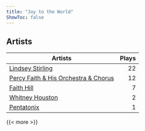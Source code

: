 ```yaml
---
title: "Joy to the World"
ShowToc: false
---
```


## Artists
Artists | Plays 
----- | -----: 
[Lindsey Stirling](/artists/lindsey-stirling-780013) | 22
[Percy Faith & His Orchestra & Chorus](/artists/percy-faith-his-orchestra-chorus-30066836) | 12
[Faith Hill](/artists/faith-hill-58019) | 7
[Whitney Houston](/artists/whitney-houston-87166) | 2
[Pentatonix](/artists/pentatonix-655231) | 1

{{< more >}}